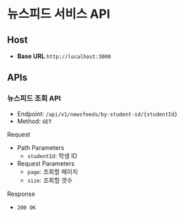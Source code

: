 # 뉴스피드 서비스 API

## Host
- **Base URL** `http://localhost:3000`

## APIs
### 뉴스피드 조회 API
- Endpoint: `/api/v1/newsfeeds/by-student-id/{studentId}`
- Method: `GET`

Request
- Path Parameters
  - `studentId`: 학생 ID
- Request Parameters
  - `page`: 조회할 페이지
  - `size`: 조회할 갯수

Response
- `200 OK`
```json
```